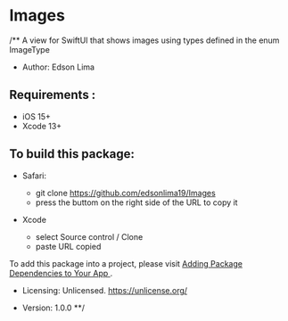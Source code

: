 # Images

/** A view for SwiftUI that shows images using types defined in the enum ImageType
 - Author:
 Edson Lima
 
 ## Requirements :
- iOS 15+
- Xcode 13+  

## To build this package:

- Safari:
    - git clone https://github.com/edsonlima19/Images
    - press the buttom on the right side of the URL to copy it

- Xcode 
    - select  Source control / Clone
    - paste URL copied

To add this package into a project, please visit [Adding Package Dependencies to Your App
](https://developer.apple.com/documentation/swift_packages/adding_package_dependencies_to_your_app).

- Licensing: 
Unlicensed. https://unlicense.org/

 - Version:
 1.0.0
**/
